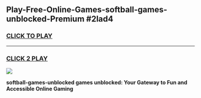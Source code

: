 
## Play-Free-Online-Games-softball-games-unblocked-Premium #2lad4
<h3>
<a href="https://premium.freeplayer.one?title=softball-games-unblocked&ref=8M">CLICK TO PLAY</a></h3>
<hr>

<h3>
<a href="https://premium.freeplayer.one?title=softball-games-unblocked&ref=8M">CLICK 2 PLAY</a>
  
</h3>

<a href="https://premium.freeplayer.one?title=softball-games-unblocked&ref=8M"><img src="https://clearcache.store/games.png"></a>


**softball-games-unblocked games unblocked: Your Gateway to Fun and Accessible Online Gaming**

